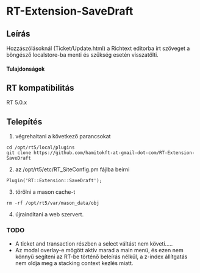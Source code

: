 # RT-Extension-SaveDraft

## Leírás
Hozzászólásoknál (Ticket/Update.html) a Richtext editorba írt szöveget a böngésző localstore-ba menti és szükség esetén visszatölti.

#### Tulajdonságok

## RT kompatibilitás
RT 5.0.x

## Telepítés
1. végrehaitani a következő parancsokat
````
cd /opt/rt5/local/plugins
git clone https://github.com/hamitokft-at-gmail-dot-com/RT-Extension-SaveDraft
````
2. az  /opt/rt5/etc/RT_SiteConfig.pm fájlba beírni
````
Plugin('RT::Extension::SaveDraft');
````
3. törölni a mason cache-t
````
rm -rf /opt/rt5/var/mason_data/obj
````
4. újraindítani a web szervert.

### TODO
- A ticket and transaction részben a select váltást nem követi.....
- Az modal overlay-e mögött aktív marad a main menü, és ezen nem könnyű segíteni az RT-be történő
beleírás nélkül, a z-index állítgatás nem oldja meg a stacking context kezlés miatt.
